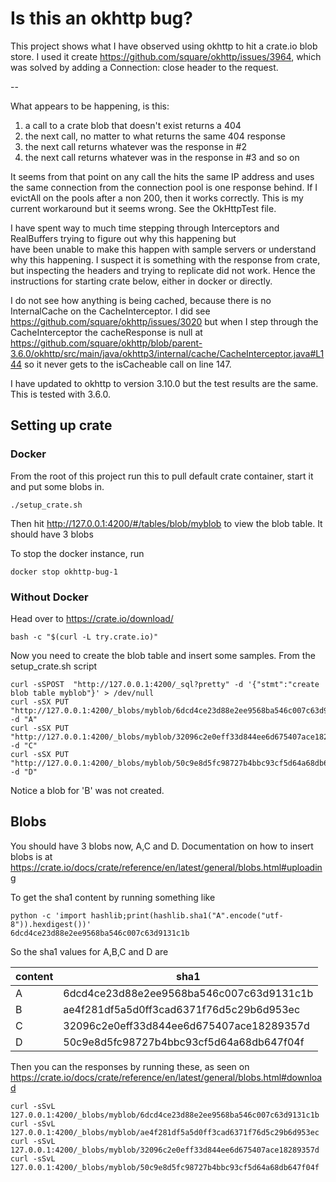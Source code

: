 # Is this an okhttp bug?

This project shows what I have observed using okhttp to hit a crate.io blob store.  I used it create 
https://github.com/square/okhttp/issues/3964, which was solved by adding a Connection: close header 
to the request.

--

What appears to be happening, is this:

1. a call to a crate blob that doesn't exist returns a 404
2. the next call, no matter to what returns the same 404 response
3. the next call returns whatever was the response in #2
4. the next call returns whatever was in the response in #3 and so on

It seems from that point on any call the hits the same IP address and uses the same connection from the connection pool
is one response behind.  If I evictAll on the pools after a non 200, then it works correctly.  This is my current 
workaround but it seems wrong. See the OkHttpTest file.  

I have spent way to much time stepping through Interceptors and RealBuffers trying to figure out why this happening but  
have been unable to make this happen with sample servers or understand why this happening.  I suspect it is something 
with the response from crate, but inspecting the headers and trying to replicate did not work.  Hence the instructions 
for starting crate below, either in docker or directly.

I do not see how anything is being cached, because there is no InternalCache on the CacheInterceptor.  I did see
https://github.com/square/okhttp/issues/3020 but when I step through the CacheInterceptor the cacheResponse is null
at https://github.com/square/okhttp/blob/parent-3.6.0/okhttp/src/main/java/okhttp3/internal/cache/CacheInterceptor.java#L144
so it never gets to the isCacheable call on line 147.

I have updated to okhttp to version 3.10.0 but the test results are the same.  This is tested with 3.6.0.

## Setting up crate

### Docker

From the root of this project run this to pull default crate container, start it
and put some blobs in.

```
./setup_crate.sh
```

Then hit http://127.0.0.1:4200/#/tables/blob/myblob to view the blob table.  It should have 3 blobs

To stop the docker instance, run

```
docker stop okhttp-bug-1
```

### Without Docker

Head over to https://crate.io/download/

```
bash -c "$(curl -L try.crate.io)"
```

Now you need to create the blob table and insert some samples.  From the setup_crate.sh script

```
curl -sSPOST  "http://127.0.0.1:4200/_sql?pretty" -d '{"stmt":"create blob table myblob"}' > /dev/null
curl -sSX PUT "http://127.0.0.1:4200/_blobs/myblob/6dcd4ce23d88e2ee9568ba546c007c63d9131c1b" -d "A"
curl -sSX PUT "http://127.0.0.1:4200/_blobs/myblob/32096c2e0eff33d844ee6d675407ace18289357d" -d "C"
curl -sSX PUT "http://127.0.0.1:4200/_blobs/myblob/50c9e8d5fc98727b4bbc93cf5d64a68db647f04f" -d "D"
```

Notice a blob for 'B' was not created.


## Blobs

You should have 3 blobs now, A,C and D.  Documentation on how to insert blobs is at
https://crate.io/docs/crate/reference/en/latest/general/blobs.html#uploading

To get the sha1 content by running something like

```
python -c 'import hashlib;print(hashlib.sha1("A".encode("utf-8")).hexdigest())'
6dcd4ce23d88e2ee9568ba546c007c63d9131c1b
```

So the sha1 values for A,B,C and D are 

|content|sha1                                    | 
|-------|----------------------------------------|
| A     |6dcd4ce23d88e2ee9568ba546c007c63d9131c1b|
| B     |ae4f281df5a5d0ff3cad6371f76d5c29b6d953ec|
| C     |32096c2e0eff33d844ee6d675407ace18289357d|
| D     |50c9e8d5fc98727b4bbc93cf5d64a68db647f04f|

Then you can the responses by running these, as seen on 
https://crate.io/docs/crate/reference/en/latest/general/blobs.html#download

```
curl -sSvL 127.0.0.1:4200/_blobs/myblob/6dcd4ce23d88e2ee9568ba546c007c63d9131c1b
curl -sSvL 127.0.0.1:4200/_blobs/myblob/ae4f281df5a5d0ff3cad6371f76d5c29b6d953ec
curl -sSvL 127.0.0.1:4200/_blobs/myblob/32096c2e0eff33d844ee6d675407ace18289357d
curl -sSvL 127.0.0.1:4200/_blobs/myblob/50c9e8d5fc98727b4bbc93cf5d64a68db647f04f
```